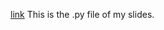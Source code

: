 [link](https://github.com/vincentfyt/STATS-507/blob/fd4cb8f3adf0dbdb0ec7072a481316f60f5bbc40/Pandas%20note/pd_topic_ytfeng.py)
This is the .py file of my slides.
